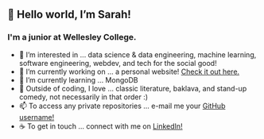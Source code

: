 ## 👋 Hello world, I’m Sarah!
### I'm a junior at Wellesley College.

- 👀 I’m interested in ... data science & data engineering, machine learning, software engineering, webdev, and tech for the social good!
- 🔭 I’m currently working on ... a personal website! [Check it out here.](https://sarahgoldman.tech/)
- 🌱 I’m currently learning ... MongoDB
- 💞️ Outside of coding, I love ... classic literature, baklava, and stand-up comedy, not necessarily in that order :)
- 📫 To access any private repositories ... e-mail me your [GitHub username!](mailto:sg110@wellesley.edu?subject=Test)
- ☕ To get in touch ... connect with me on [LinkedIn!](https://www.linkedin.com/in/sarahhayounggoldman/)
